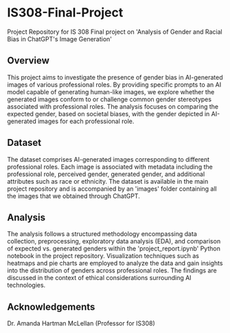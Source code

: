 # IS308-Final-Project
Project Repository for IS 308 Final project on 'Analysis of Gender and Racial Bias in ChatGPT's Image Generation'


## Overview
This project aims to investigate the presence of gender bias in AI-generated images of various professional roles. By providing specific prompts to an AI model capable of generating human-like images, we explore whether the generated images conform to or challenge common gender stereotypes associated with professional roles. The analysis focuses on comparing the expected gender, based on societal biases, with the gender depicted in AI-generated images for each professional role.

## Dataset
The dataset comprises AI-generated images corresponding to different professional roles. Each image is associated with metadata including the professional role, perceived gender, generated gender, and additional attributes such as race or ethnicity. The dataset is available in the main project repository and is accompanied by an 'images' folder containing all the images that we obtained through ChatGPT. 

## Analysis
The analysis follows a structured methodology encompassing data collection, preprocessing, exploratory data analysis (EDA), and comparison of expected vs. generated genders within the 'project_report.ipynb' Python notebook in the project repository. Visualization techniques such as heatmaps and pie charts are employed to analyze the data and gain insights into the distribution of genders across professional roles. The findings are discussed in the context of ethical considerations surrounding AI technologies. 

## Acknowledgements
Dr. Amanda Hartman McLellan (Professor for IS308)